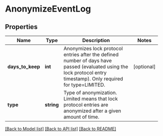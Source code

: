 # AnonymizeEventLog

## Properties
Name | Type | Description | Notes
------------ | ------------- | ------------- | -------------
**days_to_keep** | **int** | Anonymizes lock protocol entries after the defined number of days have passed (evaluated using the lock protocol entry timestamp). Only required for type&#x3D;LIMITED. | [optional] 
**type** | **string** | Type of anonymization. Limited means that lock protocol entries are anonymized after a given amount of time. | 

[[Back to Model list]](../README.md#documentation-for-models) [[Back to API list]](../README.md#documentation-for-api-endpoints) [[Back to README]](../README.md)


